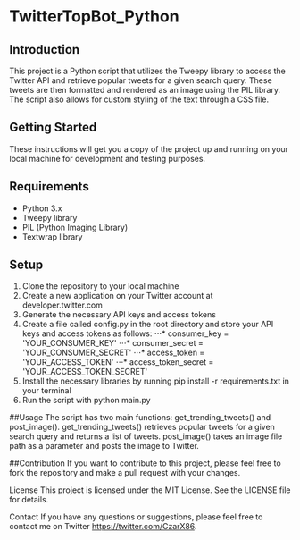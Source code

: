 # TwitterTopBot_Python
 
## Introduction
This project is a Python script that utilizes the Tweepy library to access the Twitter API and retrieve popular tweets for a given search query. These tweets are then formatted and rendered as an image using the PIL library. The script also allows for custom styling of the text through a CSS file.

## Getting Started
These instructions will get you a copy of the project up and running on your local machine for development and testing purposes.

## Requirements
* Python 3.x
* Tweepy library
* PIL (Python Imaging Library)
* Textwrap library

## Setup
1. Clone the repository to your local machine
2. Create a new application on your Twitter account at developer.twitter.com
3. Generate the necessary API keys and access tokens
4. Create a file called config.py in the root directory and store your API keys and access tokens as follows:
  ⋅⋅⋅* consumer_key = 'YOUR_CONSUMER_KEY'
  ⋅⋅⋅* consumer_secret = 'YOUR_CONSUMER_SECRET'
  ⋅⋅⋅* access_token = 'YOUR_ACCESS_TOKEN'
  ⋅⋅⋅* access_token_secret = 'YOUR_ACCESS_TOKEN_SECRET'
6. Install the necessary libraries by running pip install -r requirements.txt in your terminal
7. Run the script with python main.py

##Usage
The script has two main functions: get_trending_tweets() and post_image().
get_trending_tweets() retrieves popular tweets for a given search query and returns a list of tweets.
post_image() takes an image file path as a parameter and posts the image to Twitter.

##Contribution
If you want to contribute to this project, please feel free to fork the repository and make a pull request with your changes.

License
This project is licensed under the MIT License. See the LICENSE file for details.

Contact
If you have any questions or suggestions, please feel free to contact me on Twitter https://twitter.com/CzarX86.




